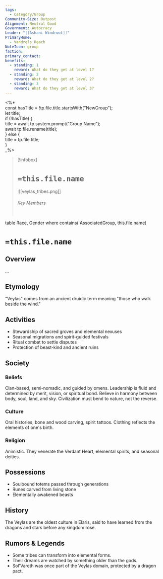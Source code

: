 ```yaml
---
tags:
  - Category/Group
Community-Size: Outpost
Alignment: Neutral Good
Government: Autocracy
Leader: "[[Ashani Windroot]]"
PrimaryHome:
  - Vandrels Reach
NoteIcon: group
faction: 
primary_contact: 
benefits:
  - standing: 1
    reward: What do they get at level 1?
  - standing: 2
    reward: What do they get at level 2?
  - standing: 3
    reward: What do they get at level 3?
---
```



<%*  
const hasTitle = !tp.file.title.startsWith("NewGroup");  
let title;  
if (!hasTitle) {  
title = await tp.system.prompt("Group Name");  
await tp.file.rename(title);  
} else {  
title = tp.file.title;  
}  
_%>

> [!infobox]
> # `=this.file.name`
> ![[veylas_tribes.png]]
> ###### Key Members
> ```dataview
table Race, Gender
where contains( AssociatedGroup, this.file.name)

# `=this.file.name`
## Overview
...

## Etymology
"Veylas" comes from an ancient druidic term meaning "those who walk beside the wind."
## Activities
- Stewardship of sacred groves and elemental nexuses
- Seasonal migrations and spirit-guided festivals
- Ritual combat to settle disputes
- Protection of beast-kind and ancient ruins

## Society
### Beliefs
Clan-based, semi-nomadic, and guided by omens. Leadership is fluid and determined by merit, vision, or spiritual bond. Believe in harmony between body, soul, land, and sky. Civilization must bend to nature, not the reverse.
### Culture
Oral histories, bone and wood carving, spirit tattoos. Clothing reflects the elements of one's birth.

### Religion
Animistic. They venerate the Verdant Heart, elemental spirits, and seasonal deities.

## Possessions
- Soulbound totems passed through generations
- Runes carved from living stone
- Elementally awakened beasts

## History
The Veylas are the oldest culture in Elaris, said to have learned from the dragons and stars before any kingdom rose.

## Rumors & Legends
- Some tribes can transform into elemental forms. 
- Their dreams are watched by something older than the gods.
- Sol'Vareth was once part of the Veylas domain, protected by a dragon pact.


